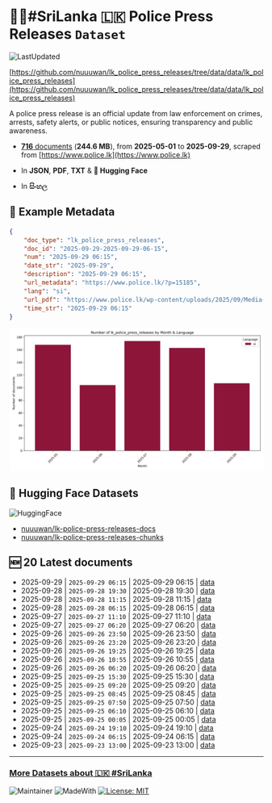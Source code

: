 # 👮‍♂️#SriLanka 🇱🇰 Police Press Releases `Dataset`

![LastUpdated](https://img.shields.io/badge/last_updated-2025--09--29_20:08:52-green)

[https://github.com/nuuuwan/lk_police_press_releases/tree/data/data/lk_police_press_releases](https://github.com/nuuuwan/lk_police_press_releases/tree/data/data/lk_police_press_releases)

A police press release is an official update from law enforcement on crimes, arrests, safety alerts, or public notices, ensuring transparency and public awareness.

- [**716** documents](https://github.com/nuuuwan/lk_police_press_releases/tree/data/data/lk_police_press_releases) (**244.6 MB**), from **2025-05-01** to **2025-09-29**, scraped from [https://www.police.lk](https://www.police.lk)

- In **JSON**, **PDF**, **TXT** & **🤗 Hugging Face**

- In **සිංහල**

## 📝 Example Metadata

```json
{
    "doc_type": "lk_police_press_releases",
    "doc_id": "2025-09-29-2025-09-29-06-15",
    "num": "2025-09-29 06:15",
    "date_str": "2025-09-29",
    "description": "2025-09-29 06:15",
    "url_metadata": "https://www.police.lk/?p=15185",
    "lang": "si",
    "url_pdf": "https://www.police.lk/wp-content/uploads/2025/09/Media-on-2025.09.29-at-0615_compressed.pdf",
    "time_str": "2025-09-29 06:15"
}
```

![Chart](https://raw.githubusercontent.com/nuuuwan/lk_police_press_releases/refs/heads/data/data/lk_police_press_releases/docs_by_month_and_lang.png)

## 🤗 Hugging Face Datasets

![HuggingFace](https://img.shields.io/badge/-HuggingFace-FDEE21?style=for-the-badge&logo=HuggingFace)

- [nuuuwan/lk-police-press-releases-docs](https://huggingface.co/datasets/nuuuwan/lk-police-press-releases-docs)
- [nuuuwan/lk-police-press-releases-chunks](https://huggingface.co/datasets/nuuuwan/lk-police-press-releases-chunks)

## 🆕 20 Latest documents

- 2025-09-29 | `2025-09-29 06:15` | 2025-09-29 06:15 | [data](https://github.com/nuuuwan/lk_police_press_releases/tree/data/data/lk_police_press_releases/2020s/2025/2025-09-29-2025-09-29-06-15)
- 2025-09-28 | `2025-09-28 19:30` | 2025-09-28 19:30 | [data](https://github.com/nuuuwan/lk_police_press_releases/tree/data/data/lk_police_press_releases/2020s/2025/2025-09-28-2025-09-28-19-30)
- 2025-09-28 | `2025-09-28 11:15` | 2025-09-28 11:15 | [data](https://github.com/nuuuwan/lk_police_press_releases/tree/data/data/lk_police_press_releases/2020s/2025/2025-09-28-2025-09-28-11-15)
- 2025-09-28 | `2025-09-28 06:15` | 2025-09-28 06:15 | [data](https://github.com/nuuuwan/lk_police_press_releases/tree/data/data/lk_police_press_releases/2020s/2025/2025-09-28-2025-09-28-06-15)
- 2025-09-27 | `2025-09-27 11:10` | 2025-09-27 11:10 | [data](https://github.com/nuuuwan/lk_police_press_releases/tree/data/data/lk_police_press_releases/2020s/2025/2025-09-27-2025-09-27-11-10)
- 2025-09-27 | `2025-09-27 06:20` | 2025-09-27 06:20 | [data](https://github.com/nuuuwan/lk_police_press_releases/tree/data/data/lk_police_press_releases/2020s/2025/2025-09-27-2025-09-27-06-20)
- 2025-09-26 | `2025-09-26 23:50` | 2025-09-26 23:50 | [data](https://github.com/nuuuwan/lk_police_press_releases/tree/data/data/lk_police_press_releases/2020s/2025/2025-09-26-2025-09-26-23-50)
- 2025-09-26 | `2025-09-26 23:20` | 2025-09-26 23:20 | [data](https://github.com/nuuuwan/lk_police_press_releases/tree/data/data/lk_police_press_releases/2020s/2025/2025-09-26-2025-09-26-23-20)
- 2025-09-26 | `2025-09-26 19:25` | 2025-09-26 19:25 | [data](https://github.com/nuuuwan/lk_police_press_releases/tree/data/data/lk_police_press_releases/2020s/2025/2025-09-26-2025-09-26-19-25)
- 2025-09-26 | `2025-09-26 10:55` | 2025-09-26 10:55 | [data](https://github.com/nuuuwan/lk_police_press_releases/tree/data/data/lk_police_press_releases/2020s/2025/2025-09-26-2025-09-26-10-55)
- 2025-09-26 | `2025-09-26 06:20` | 2025-09-26 06:20 | [data](https://github.com/nuuuwan/lk_police_press_releases/tree/data/data/lk_police_press_releases/2020s/2025/2025-09-26-2025-09-26-06-20)
- 2025-09-25 | `2025-09-25 15:30` | 2025-09-25 15:30 | [data](https://github.com/nuuuwan/lk_police_press_releases/tree/data/data/lk_police_press_releases/2020s/2025/2025-09-25-2025-09-25-15-30)
- 2025-09-25 | `2025-09-25 09:20` | 2025-09-25 09:20 | [data](https://github.com/nuuuwan/lk_police_press_releases/tree/data/data/lk_police_press_releases/2020s/2025/2025-09-25-2025-09-25-09-20)
- 2025-09-25 | `2025-09-25 08:45` | 2025-09-25 08:45 | [data](https://github.com/nuuuwan/lk_police_press_releases/tree/data/data/lk_police_press_releases/2020s/2025/2025-09-25-2025-09-25-08-45)
- 2025-09-25 | `2025-09-25 07:50` | 2025-09-25 07:50 | [data](https://github.com/nuuuwan/lk_police_press_releases/tree/data/data/lk_police_press_releases/2020s/2025/2025-09-25-2025-09-25-07-50)
- 2025-09-25 | `2025-09-25 06:10` | 2025-09-25 06:10 | [data](https://github.com/nuuuwan/lk_police_press_releases/tree/data/data/lk_police_press_releases/2020s/2025/2025-09-25-2025-09-25-06-10)
- 2025-09-25 | `2025-09-25 00:05` | 2025-09-25 00:05 | [data](https://github.com/nuuuwan/lk_police_press_releases/tree/data/data/lk_police_press_releases/2020s/2025/2025-09-25-2025-09-25-00-05)
- 2025-09-24 | `2025-09-24 19:10` | 2025-09-24 19:10 | [data](https://github.com/nuuuwan/lk_police_press_releases/tree/data/data/lk_police_press_releases/2020s/2025/2025-09-24-2025-09-24-19-10)
- 2025-09-24 | `2025-09-24 06:15` | 2025-09-24 06:15 | [data](https://github.com/nuuuwan/lk_police_press_releases/tree/data/data/lk_police_press_releases/2020s/2025/2025-09-24-2025-09-24-06-15)
- 2025-09-23 | `2025-09-23 13:00` | 2025-09-23 13:00 | [data](https://github.com/nuuuwan/lk_police_press_releases/tree/data/data/lk_police_press_releases/2020s/2025/2025-09-23-2025-09-23-13-00)

---

### [More Datasets about 🇱🇰 #SriLanka](https://github.com/nuuuwan/lk_datasets)

![Maintainer](https://img.shields.io/badge/maintainer-nuuuwan-red)
![MadeWith](https://img.shields.io/badge/made_with-python-blue)
[![License: MIT](https://img.shields.io/badge/License-MIT-yellow.svg)](https://opensource.org/licenses/MIT)
